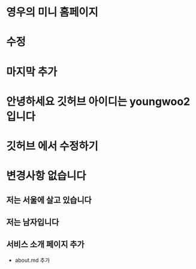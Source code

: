 # 영우의 미니 홈페이지
# 수정
# 마지막 추가
# 안녕하세요 깃허브 아이디는 youngwoo2 입니다
# 깃허브 에서 수정하기
# 변경사항 없습니다
## 저는 서울에 살고 있습니다
## 저는 남자입니다

## 서비스 소개 페이지 추가
- about.md 추가
